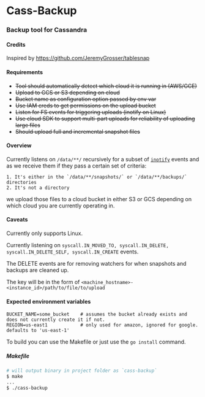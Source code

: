 # Cass-Backup

### Backup tool for Cassandra

#### Credits
Inspired by https://github.com/JeremyGrosser/tablesnap

#### Requirements
* ~~Tool should automatically detect which cloud it is running in (AWS/GCE)~~
* ~~Upload to GCS or S3 depending on cloud~~
* ~~Bucket name as configuration option passed by env var~~
* ~~Use IAM creds to get permissions on the upload bucket~~
* ~~Listen for FS events for triggering uploads (inotify on Linux)~~
* ~~Use cloud SDK to support multi-part uploads for reliability of uploading large files~~
* ~~Should upload full and incremental snapshot files~~

#### Overview
Currently listens on `/data/**/` recursively for a subset of [`inotify`](http://man7.org/linux/man-pages/man7/inotify.7.html)
events and as we receive them if they pass a certain set of criteria:

	1. It's either in the `/data/**/snapshots/` or `/data/**/backups/` directories
	2. It's not a directory

we upload those files to a cloud bucket in either S3 or GCS depending on which cloud you are currently
operating in.

#### Caveats
Currently only supports Linux.

Currently listening on `syscall.IN_MOVED_TO, syscall.IN_DELETE, syscall.IN_DELETE_SELF, syscall.IN_CREATE` events.

The DELETE events are for removing watchers for when snapshots and backups are cleaned up.

The key will be in the form of `<machine_hostname>-<instance_id>/path/to/file/to/upload`

#### Expected environment variables
```no-highlight
BUCKET_NAME=some_bucket    # assumes the bucket already exists and does not currently create it if not.
REGION=us-east1   		   # only used for amazon, ignored for google. defaults to 'us-east-1'
```

To build you can use the Makefile or just use the `go install` command.

##### Makefile
```bash
# will output binary in project folder as `cass-backup`
$ make
...
$ ./cass-backup
```
